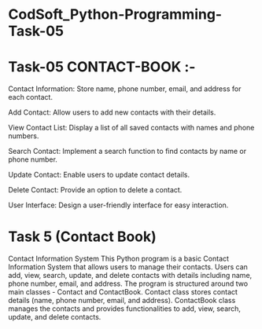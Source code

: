 # CodSoft_Python-Programming-Task-05

# Task-05 CONTACT-BOOK :- 
Contact Information: Store name, phone number, email, and address for each contact.

Add Contact: Allow users to add new contacts with their details.

View Contact List: Display a list of all saved contacts with names and phone numbers.

Search Contact: Implement a search function to find contacts by name or phone number.

Update Contact: Enable users to update contact details.

Delete Contact: Provide an option to delete a contact.

User Interface: Design a user-friendly interface for easy interaction.

# Task 5 (Contact Book) 
Contact Information System This Python program is a basic Contact Information System that allows users to manage their contacts. Users can add, view, search, update, and delete contacts with details including name, phone number, email, and address. The program is structured around two main classes - Contact and ContactBook. Contact class stores contact details (name, phone number, email, and address). ContactBook class manages the contacts and provides functionalities to add, view, search, update, and delete contacts.
